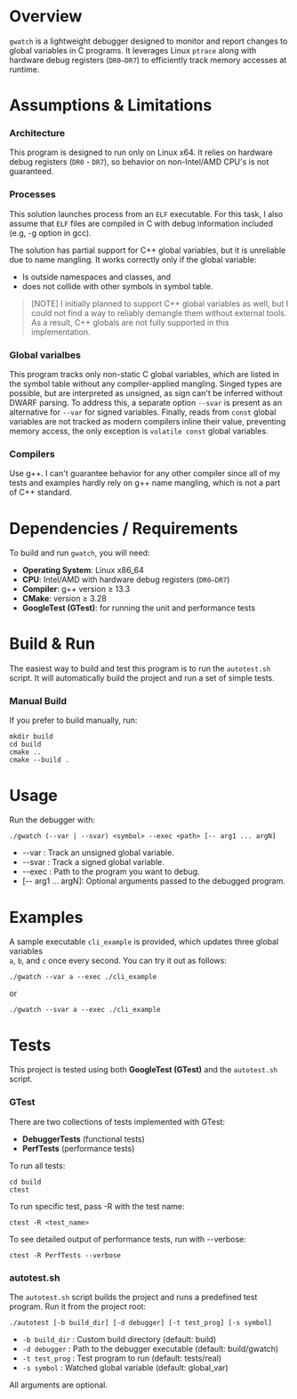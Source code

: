 # Overview
`gwatch` is a lightweight debugger designed to monitor
and report changes to global variables in C programs.
It leverages Linux `ptrace` along with hardware debug registers (`DR0–DR7`)
to efficiently track memory accesses at runtime.

# Assumptions & Limitations 

### Architecture
This program is designed to run only on Linux x64.
It relies on hardware debug registers (`DR0` - `DR7`), so behavior
on non-Intel/AMD CPU's is not guaranteed.

### Processes
This solution launches process from an `ELF` executable.
For this task, I also assume that `ELF` files are compiled in C with
debug information included (e.g, -g option in gcc).

The solution has partial support for C++ global variables, but it is unreliable
due to name mangling. It works correctly only if the global variable:
- Is outside namespaces and classes, and
- does not collide with other symbols in symbol table.

> [NOTE]
> I initially planned to support C++ global variables as well,
> but I could not find a way to reliably demangle them without external
> tools. As a result, C++ globals are not fully supported in this implementation.

### Global varialbes
This program tracks only non-static C global variables, which are
listed in the symbol table without any compiler-applied mangling.
Singed types are possible, but are interpreted as unsigned, as
sign can't be inferred without DWARF parsing. To address this,
a separate option `--svar` is present as an alternative for `--var` for signed variables.
Finally, reads from `const` global variables are not tracked as modern compilers
inline their value, preventing memory access, the only exception is `volatile const`
global variables.


### Compilers
Use g++. I can't guarantee behavior for any other compiler since all
of my tests and examples hardly rely on g++ name mangling, which is not a
part of C++ standard.

# Dependencies / Requirements

To build and run `gwatch`, you will need:

- **Operating System**: Linux x86_64
- **CPU**: Intel/AMD with hardware debug registers (`DR0–DR7`)
- **Compiler**: g++ version ≥ 13.3
- **CMake**: version ≥ 3.28
- **GoogleTest (GTest)**: for running the unit and performance tests

# Build & Run
The easiest way to build and test this program is to run the `autotest.sh` script.
It will automatically build the project and run a set of simple tests.

### Manual Build

If you prefer to build manually, run:

```shell
mkdir build
cd build
cmake ..
cmake --build .
```

# Usage

Run the debugger with:
```shell
./gwatch (--var | --svar) <symbol> --exec <path> [-- arg1 ... argN]
```

- --var <symbol>: Track an unsigned global variable.
- --svar <symbol>: Track a signed global variable.
- --exec <path>: Path to the program you want to debug.
- [-- arg1 ... argN]: Optional arguments passed to the debugged program.

# Examples

A sample executable `cli_example` is provided, which updates three global variables  
`a`, `b`, and `c` once every second. You can try it out as follows:

```shell
./gwatch --var a --exec ./cli_example
```

or

```shell
./gwatch --svar a --exec ./cli_example
```

# Tests
This project is tested using both **GoogleTest (GTest)** and the `autotest.sh` script.

### GTest

There are two collections of tests implemented with GTest:
- **DebuggerTests** (functional tests)
- **PerfTests** (performance tests)

To run all tests:
```shell
cd build
ctest
```

To run specific test, pass -R with the test name:
```shell
ctest -R <test_name>
```
To see detailed output of performance tests, run with --verbose:
```shell
ctest -R PerfTests --verbose 
```

### autotest.sh

The `autotest.sh` script builds the project and runs a predefined test program.
Run it from the project root:
```shell
./autotest [-b build_dir] [-d debugger] [-t test_prog] [-s symbol]
```
- `-b build_dir` : Custom build directory (default: build)
- `-d debugger` : Path to the debugger executable (default: build/gwatch)
- `-t test_prog` : Test program to run (default: tests/real)
- `-s symbol` : Watched global variable (default: global_var) 

All arguments are optional.
